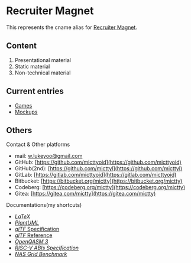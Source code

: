 <head>
    <meta charset="utf-8" />
    <meta name="author" content="Luke Yoo">
    <meta name="email" content="w.lukeyoo@gmail.com">
    <meta name="description" content="Luke Yoo: Software engineer building scalable, clean, and impactful solutions.">    
    <meta name="keywords"
        content="Python,JavaScript,C++,C#,Go,Rust,TypeScript,HTML,CSS,React,Node.js,Django,Blazor,SQL,PostgreSQL,SQLite,MS SQL,AWS,Azure, Google Cloud,Docker,CI/CD,Git,GitHub,GitLab,Jenkins,Bitbucket,Machine Learning,Pandas, NumPy, Data AnalysisSoftware Engineer,Full-Stack Developer, Backend Developer,Frontend Developer,DevOps Engineer,Cloud Engineer,Data Engineer,Machine Learning Engineer,Mobile App Developer, Systems Architect,Technical Lead,Problem Solving,Team Collaboration,Communication,Agile Methodology,Project Management,Leadership,Adaptability,Attention to Detail,SaaS (Software as a Service),FinTech (Financial Technology),E-commerce,Healthcare Technology,Cybersecurity,Blockchain,IoT (Internet of Things),AI/ML (Artificial Intelligence/Machine Learning),Big Data,Game Development,Computur Engineering,Software Engineering,Data Science,Scalable Systems,Microservices Architecture,RESTful APIs,Open Source Contributions,Code Optimization,Performance Tuning,Cross-Platform Development,Mentorship,Technical Writing,Santa Barbara,California,United States,mictty,micttyl,micttyoid">
    <meta name="location" content="Santa Barbara,California,United States">
</head>

# Recruiter Magnet

This represents the cname alias for [Recruiter Magnet](https://recruiter-magnet.lukeyoo.fyi).

## Content

1. Presentational material
2. Static material
3. Non-technical material

## Current entries

- [Games](https://recruiter-magnet.lukeyoo.fyi/games)
- [Mockups](https://recruiter-magnet.lukeyoo.fyi/mockups)

## Others

Contact & Other platforms

- mail: [w.lukeyoo@gmail.com](mailto:w.lukeyoo@gmail.com)
- GitHub: [https://github.com/micttyoid](https://github.com/micttyoid)
- GitHub(2nd): [https://github.com/micttyl](https://github.com/micttyl)
- GitLab: [https://gitlab.com/micttyoid](https://gitlab.com/micttyoid)
- Bitbucket: [https://bitbucket.org/mictty](https://bitbucket.org/mictty)
- Codeberg: [https://codeberg.org/mictty](https://codeberg.org/mictty)
- Gitea: [https://gitea.com/mictty](https://gitea.com/mictty)

Documentations(my shortcuts)

- [_LaTeX_](https://recruiter-magnet.lukeyoo.fyi/static/docs/clsguide_2024.pdf)
- [_PlantUML_](https://recruiter-magnet.lukeyoo.fyi/static/docs/plantuml_2025.pdf)
- [_glTF_ Specification](https://recruiter-magnet.lukeyoo.fyi/static/docs/gltf-2.0.pdf)
- [_glTF_ Reference](https://recruiter-magnet.lukeyoo.fyi/static/docs/gltf-reference.pdf)
- [_OpenQASM 3_](https://recruiter-magnet.lukeyoo.fyi/static/docs/qasm-3.pdf)
- [_RISC-V ABIs Specification_](https://recruiter-magnet.lukeyoo.fyi/static/docs/riscv-abi.pdf)
- [_NAS Grid Benchmark_](https://recruiter-magnet.lukeyoo.fyi/static/docs/nas-grid-bench-v1.pdf)
